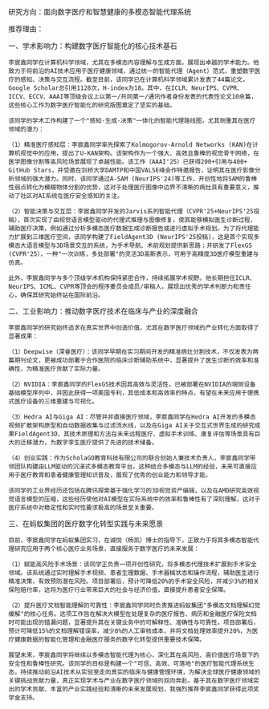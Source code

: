 研究方向：面向数字医疗和智慧健康的多模态智能代理系统

推荐理由：

一、学术影响力：构建数字医疗智能化的核心技术基石

    李宸鑫同学在计算机科学领域，尤其在多模态内容理解与生成方面，展现出卓越的学术能力。他致力于将前沿的AI技术应用于医疗健康领域，通过统一的智能代理（Agent）范式，重塑数字医疗的感知、决策与交互流程。截至目前，该同学已在计算机科学领域累计发表了44篇论文，Google Scholar总引用1128次，H-index为18。其中，在ICLR、NeurIPS、CVPR、ICCV、ECCV、AAAI等顶级会议上以第一/共同第一/通讯作者身份发表的代表性论文10余篇，这些核心工作为数字医疗智能化的研究版图奠定了坚实的基础。

    该同学的学术工作构建了一个"感知-生成-决策"一体化的智能代理路线图，尤其侧重其在医疗领域的潜力：

    （1）精准医疗感知层：李宸鑫同学率先探索了Kolmogorov-Arnold Networks (KAN)在计算机视觉中的应用，提出了U-KAN架构。该架构作为一个强大、高效且鲁棒的视觉骨干网络，在医学图像分割等高风险场景展现了卓越性能。该工作（AAAI'25）已获得200+引用与400+ GitHub Stars，并受邀在剑桥大学DAMTP和中国VALSE峰会作特邀报告，证明其在医疗影像分析领域的强大潜力。同时，该同学通过A-SAM (NeurIPS'24)等工作，开创性地将SAM的鲁棒性弱点转化为模糊物体分割的优势，这对于处理医疗图像中边界不清晰的病灶具有重要意义，推动了社区对AI系统在医疗安全感知的关注。

    （2）智能决策与交互层：李宸鑫同学开发的Jarvis系列智能代理（CVPR'25+NeurIPS'25投稿），首次实现了由视觉语言模型驱动的代理式推理与图像修复，使其能够模拟医生诊断过程，辅助医疗决策，例如通过分析多模态医疗数据生成诊断报告或进行虚拟手术规划。为了将代理能力扩展到三维医疗空间，该同学构建了FieldAgent3D (NeurIPS'25投稿)，这是首个实现多模态大语言模型与3D场景交互的系统，为手术导航、术前规划提供新思路；并研发了FlexGS (CVPR'25），一种"一次训练，多处部署"的灵活3D高斯表示，可用于高精度3D医疗模型重建与仿真。

    此外，李宸鑫同学与多个顶级学术机构保持紧密合作，持续拓展学术视野。他长期担任ICLR、NeurIPS、ICML、CVPR等顶会的程序委员会成员/审稿人，展现出优秀的学术判断力和责任心，确保其研究始终站在国际前沿。

二、工业影响力：推动数字医疗技术在临床与产业的深度融合

    李宸鑫同学的研究始终追求在真实世界中创造价值，尤其在数字医疗领域的产业转化方面取得了显著成果：

    （1）Deepwise（深睿医疗）：该同学早期在实习期间开发的精准病灶分割技术，不仅发表为两篇期刊论文，更被成功部署于合作医院的临床诊断辅助系统中，显著提升了医生诊断的效率和准确性，为精准医疗贡献了实际力量。

    （2）NVIDIA：李宸鑫同学的FlexGS技术因其高效与灵活性，已被部署在NVIDIA的端侧设备基础模型序列中，并因此获得一项美国专利，其低成本和高效率的特点，有望在未来应用于便携式医疗设备的三维重建与可视化。

    （3）Hedra AI与Giga AI：尽管并非直接医疗领域，李宸鑫同学在Hedra AI开发的多模态视频扩散架构原型和自动数据收集与过滤流水线，以及在Giga AI关于交互式世界生成的研究成果FieldAgent3D，其技术原理和方法在未来远程医疗、虚拟手术训练、康复评估等场景具有巨大的迁移潜力，为数字孪生医疗提供了先进的技术储备。

    （4）创业实践：作为ScholaGO教育科技有限公司的联合创始人兼技术负责人，李宸鑫同学带领团队构建由LLM驱动的沉浸式多模态教育平台。这种结合多模态与LLM的经验，未来可直接应用于医疗教育和患者健康管理知识普及，展现了优秀的创业能力和领导才能。

    该同学的工业界经历还包括在腾讯探索基于强化学习的3D视觉资产编辑，以及在AMD研究高效视觉语言模型的压缩，这些经历使他对AI模型在实际系统中的效率和鲁棒性有了深刻理解，这对于医疗系统中对稳定性和实时性要求极高的场景至关重要。

三、在蚂蚁集团的医疗数字化转型实践与未来愿景

    目前，李宸鑫同学在蚂蚁集团实习，在诚悦（杨凯）博士的指导下，正致力于将其多模态智能代理研究应用于两个核心医疗业务场景，直接服务于数字医疗的未来发展：

    （1）赋能高风险手术场景：该同学正负责一项开创性研究，将多模态代理技术扩展到手术安全领域。该系统通过实时理解手术视频、患者生理数据、手术器械状态和操作流程，辅助医生进行精准决策，有效预防潜在风险。项目部署后，预计可降低20%的手术安全风险，并减少3%的相关保险赔付率，这将为医疗行业带来巨大的社会与经济价值，直接提升患者安全保障。

    （2）提升医疗文档智能理解的可靠性：李宸鑫同学同时负责推进蚂蚁集团"多模态文档理解幻觉缓解"的核心任务。这项工作旨在解决大模型在处理复杂的医疗报告、病历和金融医疗保险文档时可能出现的错漏问题，显著提升其在关键业务中的可解释性、准确性与可靠性。项目部署后，预计可降低15%的文档理解错误率，减少8%的人工审核成本，并将文档处理效率提升20%，为医疗健康数据的智能化管理和金融医疗服务的数字化转型提供重要技术保障。

    展望未来，李宸鑫同学将继续以多模态智能代理为核心，深化其在高风险、高价值医疗场景下的安全性和鲁棒性研究。该同学的目标是构建一个"可信、高效、可落地"的医疗智能代理系统生态，持续推动前沿AI技术从实验室走向真实的临床与健康管理环境，为解决全球医疗健康领域的关键挑战贡献力量，真正实现学术与产业在数字医疗领域的双向奔赴。基于其在数字医疗领域突出的学术贡献、丰富的产业实践经验和清晰的未来发展规划，我强烈推荐李宸鑫同学获得此项奖学金支持。

